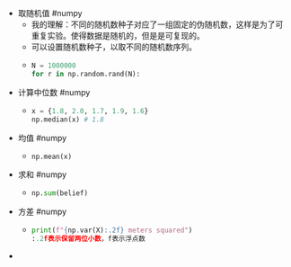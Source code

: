 - 取随机值 #numpy
	- 我的理解：不同的随机数种子对应了一组固定的伪随机数，这样是为了可重复实验。使得数据是随机的，但是是可复现的。
	- 可以设置随机数种子，以取不同的随机数序列。
	- ```python
	  N = 1000000
	  for r in np.random.rand(N):
	  ```
- 计算中位数 #numpy
	- ```python
	  x = {1.8, 2.0, 1.7, 1.9, 1.6}
	  np.median(x) # 1.8
	  ```
- 均值 #numpy
	- ```python
	  np.mean(x)
	  ```
- 求和 #numpy
	- ```python
	  np.sum(belief)
	  ```
- 方差 #numpy
	- ```python
	  print(f"{np.var(X):.2f} meters squared")
	  :.2f表示保留两位小数，f表示浮点数
	  ```
-